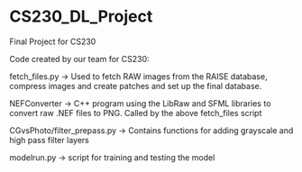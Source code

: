 # CS230_DL_Project
Final Project for CS230 


Code created by our team for CS230: 


fetch_files.py -> Used to fetch RAW images from the RAISE database, compress images and create patches and set up the final database. 

NEFConverter -> C++ program using the LibRaw and SFML libraries to convert raw .NEF files to PNG. Called by the above fetch_files script

CGvsPhoto/filter_prepass.py -> Contains functions for adding grayscale and high pass filter layers 


modelrun.py -> script for training and testing the model
